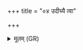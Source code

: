 +++
title = "०४ उदीच्यै त्वा"

+++
<details><summary>मूलम् (GR)</summary>

उदीच्यै त्वा (…) ॥
</details>